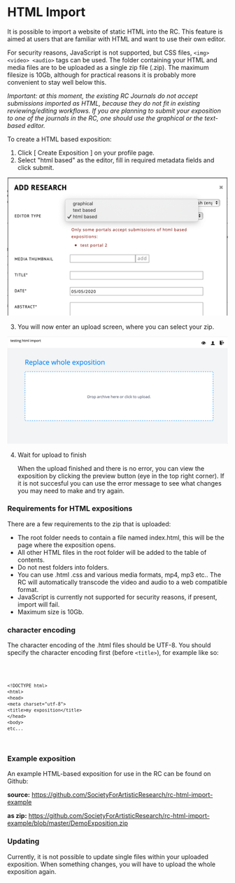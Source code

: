 # HTML Import

It is possible to import a website of static HTML into the RC. This
feature is aimed at users that are familiar with HTML and want to use
their own editor.

For security reasons, JavaScript is not supported, but CSS files,
`<img> <video> <audio>` tags can be used. The folder containing your
HTML and media files are to be uploaded as a single zip file
(.zip). The maximum filesize is 10Gb, although for practical reasons
it is probably more convenient to stay well below this.

*Important: at this moment, the existing RC Journals do not accept
submissions imported as HTML, because they do not fit in existing
reviewing/editing workflows. If you are planning to submit your
exposition to one of the journals in the RC, one should use the
graphical or the text-based editor.*

To create a HTML based exposition:

1. Click \[ Create Exposition \] on your profile page.
2. Select "html based" as the editor, fill in required metadata fields and click submit.

![selecting html import editor](images/selecting-html-import.png " html import editor")

3. You will now enter an upload screen, where you can select your zip.

![the upload screen](images/upload-html-expo.png " the upload screen")

4. Wait for upload to finish

	When the upload finished and there is no error, you can view the
	exposition by clicking the preview button (eye in the top right
	corner). If it is not succesful you can use the error message to 
	see what changes you may need to make and try again.


### Requirements for HTML expositions

There are a few requirements to the zip that is uploaded:

* The root folder needs to contain a file named index.html, this will
  be the page where the exposition opens.
* All other HTML files in the root folder will be added to the table
  of contents.
* Do not nest folders into folders.
* You can use .html .css and various media formats, mp4, mp3 etc..
  The RC will automatically transcode the video and audio to a web compatible format.
* JavaScript is currently not supported for security reasons, if
  present, import will fail.
* Maximum size is 10Gb.


### character encoding

The character encoding of the .html files should be UTF-8.
You should specify the character encoding first (before `<title>`), for example like so:

<code>
	
	<!DOCTYPE html>
	<html>
	<head>
	<meta charset="utf-8">
	<title>my exposition</title>
	</head>
	<body>
	etc... 

</code>

### Example exposition

An example HTML-based exposition for use in the RC can be found on Github:

__source:__
<https://github.com/SocietyForArtisticResearch/rc-html-import-example>

__as zip:__
<https://github.com/SocietyForArtisticResearch/rc-html-import-example/blob/master/DemoExposition.zip>

### Updating

Currently, it is not possible to update single files within your uploaded exposition.
When something changes, you will have to upload the whole exposition again.

